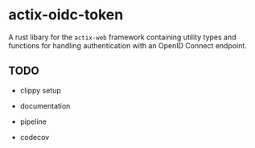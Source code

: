 # actix-oidc-token

A rust libary for the `actix-web` framework containing utility types
and functions for handling authentication with an OpenID Connect
endpoint.


## TODO

* clippy setup

* documentation

* pipeline

* codecov
